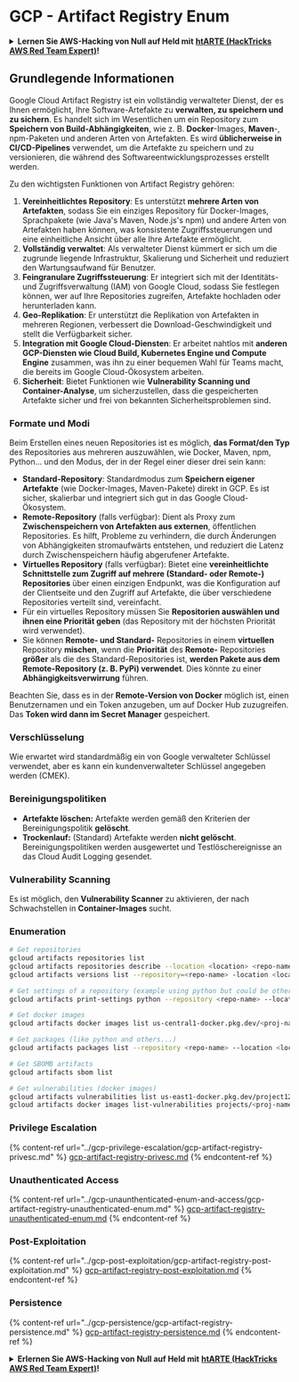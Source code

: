 # GCP - Artifact Registry Enum

<details>

<summary><strong>Lernen Sie AWS-Hacking von Null auf Held mit</strong> <a href="https://training.hacktricks.xyz/courses/arte"><strong>htARTE (HackTricks AWS Red Team Expert)</strong></a><strong>!</strong></summary>

Andere Möglichkeiten, HackTricks zu unterstützen:

* Wenn Sie Ihr **Unternehmen in HackTricks beworben sehen möchten** oder **HackTricks im PDF-Format herunterladen möchten**, überprüfen Sie die [**ABONNEMENTPLÄNE**](https://github.com/sponsors/carlospolop)!
* Holen Sie sich das [**offizielle PEASS & HackTricks-Merch**](https://peass.creator-spring.com)
* Entdecken Sie [**The PEASS Family**](https://opensea.io/collection/the-peass-family), unsere Sammlung exklusiver [**NFTs**](https://opensea.io/collection/the-peass-family)
* **Treten Sie der** 💬 [**Discord-Gruppe**](https://discord.gg/hRep4RUj7f) oder der [**Telegramm-Gruppe**](https://t.me/peass) bei oder **folgen** Sie mir auf **Twitter** 🐦 [**@carlospolopm**](https://twitter.com/carlospolopm)**.**
* **Teilen Sie Ihre Hacking-Tricks, indem Sie PRs an** [**HackTricks**](https://github.com/carlospolop/hacktricks) und [**HackTricks Cloud**](https://github.com/carlospolop/hacktricks-cloud) **einreichen**
* &#x20;github-Repos.

</details>

## Grundlegende Informationen

Google Cloud Artifact Registry ist ein vollständig verwalteter Dienst, der es Ihnen ermöglicht, Ihre Software-Artefakte zu **verwalten, zu speichern und zu sichern**. Es handelt sich im Wesentlichen um ein Repository zum **Speichern von Build-Abhängigkeiten**, wie z. B. **Docker**-Images, **Maven**-, npm-Paketen und anderen Arten von Artefakten. Es wird **üblicherweise in CI/CD-Pipelines** verwendet, um die Artefakte zu speichern und zu versionieren, die während des Softwareentwicklungsprozesses erstellt werden.

Zu den wichtigsten Funktionen von Artifact Registry gehören:

1. **Vereinheitlichtes Repository**: Es unterstützt **mehrere Arten von Artefakten**, sodass Sie ein einziges Repository für Docker-Images, Sprachpakete (wie Java's Maven, Node.js's npm) und andere Arten von Artefakten haben können, was konsistente Zugriffssteuerungen und eine einheitliche Ansicht über alle Ihre Artefakte ermöglicht.
2. **Vollständig verwaltet**: Als verwalteter Dienst kümmert er sich um die zugrunde liegende Infrastruktur, Skalierung und Sicherheit und reduziert den Wartungsaufwand für Benutzer.
3. **Feingranulare Zugriffssteuerung**: Er integriert sich mit der Identitäts- und Zugriffsverwaltung (IAM) von Google Cloud, sodass Sie festlegen können, wer auf Ihre Repositories zugreifen, Artefakte hochladen oder herunterladen kann.
4. **Geo-Replikation**: Er unterstützt die Replikation von Artefakten in mehreren Regionen, verbessert die Download-Geschwindigkeit und stellt die Verfügbarkeit sicher.
5. **Integration mit Google Cloud-Diensten**: Er arbeitet nahtlos mit **anderen GCP-Diensten wie Cloud Build, Kubernetes Engine und Compute Engine** zusammen, was ihn zu einer bequemen Wahl für Teams macht, die bereits im Google Cloud-Ökosystem arbeiten.
6. **Sicherheit**: Bietet Funktionen wie **Vulnerability Scanning und Container-Analyse**, um sicherzustellen, dass die gespeicherten Artefakte sicher und frei von bekannten Sicherheitsproblemen sind.

### Formate und Modi

Beim Erstellen eines neuen Repositories ist es möglich, **das Format/den Typ** des Repositories aus mehreren auszuwählen, wie Docker, Maven, npm, Python... und den Modus, der in der Regel einer dieser drei sein kann:

* **Standard-Repository**: Standardmodus zum **Speichern eigener Artefakte** (wie Docker-Images, Maven-Pakete) direkt in GCP. Es ist sicher, skalierbar und integriert sich gut in das Google Cloud-Ökosystem.
* **Remote-Repository** (falls verfügbar): Dient als Proxy zum **Zwischenspeichern von Artefakten aus externen**, öffentlichen Repositories. Es hilft, Probleme zu verhindern, die durch Änderungen von Abhängigkeiten stromaufwärts entstehen, und reduziert die Latenz durch Zwischenspeichern häufig abgerufener Artefakte.
* **Virtuelles Repository** (falls verfügbar): Bietet eine **vereinheitlichte Schnittstelle zum Zugriff auf mehrere (Standard- oder Remote-) Repositories** über einen einzigen Endpunkt, was die Konfiguration auf der Clientseite und den Zugriff auf Artefakte, die über verschiedene Repositories verteilt sind, vereinfacht.
* Für ein virtuelles Repository müssen Sie **Repositorien auswählen und ihnen eine Priorität geben** (das Repository mit der höchsten Priorität wird verwendet).
* Sie können **Remote- und Standard-** Repositories in einem **virtuellen** Repository **mischen**, wenn die **Priorität** des **Remote-** Repositories **größer** als die des Standard-Repositories ist, **werden Pakete aus dem Remote-Repository (z. B. PyPi) verwendet**. Dies könnte zu einer **Abhängigkeitsverwirrung** führen.

Beachten Sie, dass es in der **Remote-Version von Docker** möglich ist, einen Benutzernamen und ein Token anzugeben, um auf Docker Hub zuzugreifen. Das **Token wird dann im Secret Manager** gespeichert.

### Verschlüsselung

Wie erwartet wird standardmäßig ein von Google verwalteter Schlüssel verwendet, aber es kann ein kundenverwalteter Schlüssel angegeben werden (CMEK).

### Bereinigungspolitiken

* **Artefakte löschen:** Artefakte werden gemäß den Kriterien der Bereinigungspolitik **gelöscht**.
* **Trockenlauf:** (Standard) Artefakte werden **nicht gelöscht**. Bereinigungspolitiken werden ausgewertet und Testlöschereignisse an das Cloud Audit Logging gesendet.

### Vulnerability Scanning

Es ist möglich, den **Vulnerability Scanner** zu aktivieren, der nach Schwachstellen in **Container-Images** sucht.

### Enumeration
```bash
# Get repositories
gcloud artifacts repositories list
gcloud artifacts repositories describe --location <location> <repo-name>
gcloud artifacts versions list --repository=<repo-name> -location <location> --package <package-name>

# Get settings of a repository (example using python but could be other)
gcloud artifacts print-settings python --repository <repo-name> --location <location>

# Get docker images
gcloud artifacts docker images list us-central1-docker.pkg.dev/<proj-name>/<repo-name>

# Get packages (like python and others...)
gcloud artifacts packages list --repository <repo-name> --location <location>

# Get SBOMB artifacts
gcloud artifacts sbom list

# Get vulnerabilities (docker images)
gcloud artifacts vulnerabilities list us-east1-docker.pkg.dev/project123/repository123/someimage@sha256:49765698074d6d7baa82f
gcloud artifacts docker images list-vulnerabilities projects/<proj-name>/locations/<location>/scans/<scan-uuid>
```
### Privilege Escalation

{% content-ref url="../gcp-privilege-escalation/gcp-artifact-registry-privesc.md" %}
[gcp-artifact-registry-privesc.md](../gcp-privilege-escalation/gcp-artifact-registry-privesc.md)
{% endcontent-ref %}

### Unauthenticated Access

{% content-ref url="../gcp-unaunthenticated-enum-and-access/gcp-artifact-registry-unauthenticated-enum.md" %}
[gcp-artifact-registry-unauthenticated-enum.md](../gcp-unaunthenticated-enum-and-access/gcp-artifact-registry-unauthenticated-enum.md)
{% endcontent-ref %}

### Post-Exploitation

{% content-ref url="../gcp-post-exploitation/gcp-artifact-registry-post-exploitation.md" %}
[gcp-artifact-registry-post-exploitation.md](../gcp-post-exploitation/gcp-artifact-registry-post-exploitation.md)
{% endcontent-ref %}

### Persistence

{% content-ref url="../gcp-persistence/gcp-artifact-registry-persistence.md" %}
[gcp-artifact-registry-persistence.md](../gcp-persistence/gcp-artifact-registry-persistence.md)
{% endcontent-ref %}

<details>

<summary><strong>Erlernen Sie AWS-Hacking von Null auf Held mit</strong> <a href="https://training.hacktricks.xyz/courses/arte"><strong>htARTE (HackTricks AWS Red Team Expert)</strong></a><strong>!</strong></summary>

Andere Möglichkeiten, HackTricks zu unterstützen:

* Wenn Sie Ihr **Unternehmen in HackTricks beworben sehen möchten** oder **HackTricks im PDF-Format herunterladen möchten**, überprüfen Sie die [**ABONNEMENTPLÄNE**](https://github.com/sponsors/carlospolop)!
* Holen Sie sich das [**offizielle PEASS & HackTricks-Merch**](https://peass.creator-spring.com)
* Entdecken Sie [**The PEASS Family**](https://opensea.io/collection/the-peass-family), unsere Sammlung exklusiver [**NFTs**](https://opensea.io/collection/the-peass-family)
* **Treten Sie der** 💬 [**Discord-Gruppe**](https://discord.gg/hRep4RUj7f) oder der [**Telegram-Gruppe**](https://t.me/peass) bei oder **folgen** Sie mir auf **Twitter** 🐦 [**@carlospolopm**](https://twitter.com/carlospolopm)**.**
* **Teilen Sie Ihre Hacking-Tricks, indem Sie PRs an die** [**HackTricks**](https://github.com/carlospolop/hacktricks) und [**HackTricks Cloud**](https://github.com/carlospolop/hacktricks-cloud) GitHub-Repositories einreichen.

</details>
